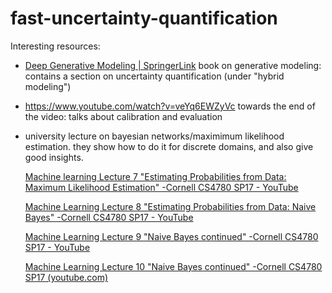 # fast-uncertainty-quantification

Interesting resources:

- [Deep Generative Modeling | SpringerLink](https://link.springer.com/book/10.1007/978-3-031-64087-2)
  book on generative modeling: contains a section on uncertainty quantification (under "hybrid modeling")

- https://www.youtube.com/watch?v=veYq6EWZyVc
  towards the end of the video: talks about calibration and evaluation

- university lecture on bayesian networks/maximimum likelihood estimation. they show how to do it for discrete domains, and also give good insights.

  [Machine learning Lecture 7 "Estimating Probabilities from Data: Maximum Likelihood Estimation" -Cornell CS4780 SP17 - YouTube](https://www.youtube.com/watch?v=RIawrYLVdIw)

  [Machine Learning Lecture 8 "Estimating Probabilities from Data: Naive Bayes" -Cornell CS4780 SP17 - YouTube](https://www.youtube.com/watch?v=pDHEX2usCS0)

  [Machine Learning Lecture 9 "Naive Bayes continued" -Cornell CS4780 SP17 - YouTube](https://www.youtube.com/watch?v=VDK0nkjFh5U&t=1050s)

  [Machine Learning Lecture 10 "Naive Bayes continued" -Cornell CS4780 SP17 (youtube.com)](https://www.youtube.com/watch?v=rqB0XWoMreU)

